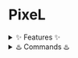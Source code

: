 
# PixeL
<a href="https://top.gg/bot/848304171814879273">
  <img src="https://top.gg/api/widget/servers/848304171814879273.svg?noavatar=true" alt="">
</a>
<details>
<summary>✨ Features ✨</summary>
 ✅ Add Multiple YouTube Channels for Notifications
 <br>
 ✅ Customize with High Resolution Welcome Card
 <br>
 ✅ Customizable Notification Messages
 <br>
 ✅ Customizable Ping Role
</details>

<details>
<summary>♨️ Commands ♨️</summary>
 ✅ /help - shows information about all command
 <br>
 ✅ /setup - sets up server configuration to PixeL
 <br>
 ✅ /more - shows overview or remove existing config
 <br>
 ✅ /force - forces PixeL to send faster notification
 <br>
 ✅ /simulate - simulate any setup to check if working 
</details>

